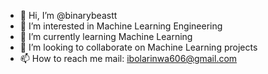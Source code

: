 - 👋 Hi, I’m @binarybeastt
- 👀 I’m interested in Machine Learning Engineering
- 🌱 I’m currently learning Machine Learning
- 💞️ I’m looking to collaborate on Machine Learning projects
- 📫 How to reach me mail: ibolarinwa606@gmail.com

<!---
binarybeastt/binarybeastt is a ✨ special ✨ repository because its `README.md` (this file) appears on your GitHub profile.
You can click the Preview link to take a look at your changes.
--->
